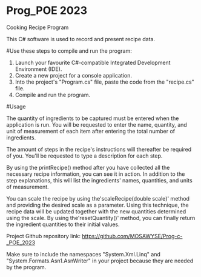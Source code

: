 # Prog_POE 2023

Cooking Recipe Program 

This C# software is used to record and present recipe data. 


#Use these steps to compile and run the program:

1. Launch your favourite C#-compatible Integrated Development Environment (IDE).
2. Create a new project for a console application.
3. Into the project's "Program.cs" file, paste the code from the "recipe.cs" file.
4. Compile and run the program.

#Usage

The quantity of ingredients to be captured must be entered when the application is run. You will be requested to enter the name, quantity, and unit of measurement of each item after entering the total number of ingredients.

The amount of steps in the recipe's instructions will thereafter be required of you. You'll be requested to type a description for each step.

By using the printRecipe() method after you have collected all the necessary recipe information, you can see it in action. In addition to the step explanations, this will list the ingredients' names, quantities, and units of measurement.

You can scale the recipe by using the'scaleRecipe(double scale)' method and providing the desired scale as a parameter. Using this technique, the recipe data will be updated together with the new quantities determined using the scale. By using the'resetQuantity()' method, you can finally return the ingredient quantities to their initial values.



Project Github repository link: https://github.com/MOSAWYSE/Prog-c-_POE_2023

Make sure to include the namespaces "System.Xml.Linq" and "System.Formats.Asn1.AsnWriter" in your project because they are needed by the program.
